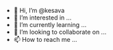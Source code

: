 - 👋 Hi, I’m @kesava
- 👀 I’m interested in ...
- 🌱 I’m currently learning ...
- 💞️ I’m looking to collaborate on ...
- 📫 How to reach me ...

<!---
kesava/kesava is a ✨ special ✨ repository because its `README.md` (this file) appears on your GitHub profile.
You can click the Preview link to take a look at your changes.
--->
